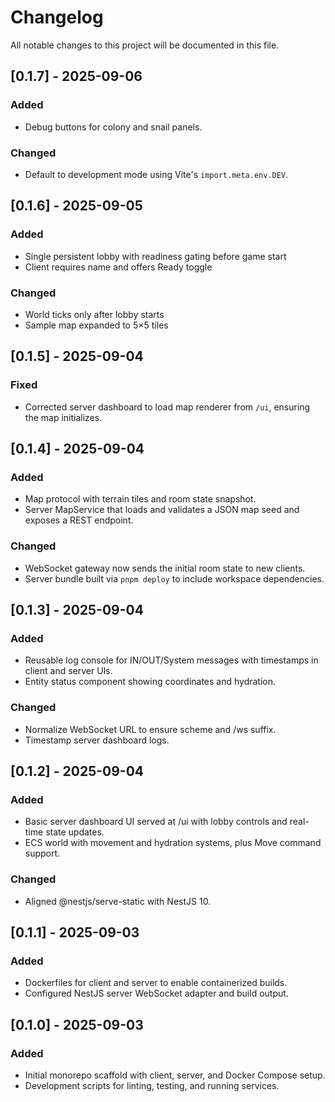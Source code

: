 # Changelog

All notable changes to this project will be documented in this file.

## [0.1.7] - 2025-09-06
### Added
- Debug buttons for colony and snail panels.
### Changed
- Default to development mode using Vite's `import.meta.env.DEV`.

## [0.1.6] - 2025-09-05
### Added
- Single persistent lobby with readiness gating before game start
- Client requires name and offers Ready toggle
### Changed
- World ticks only after lobby starts
- Sample map expanded to 5×5 tiles

## [0.1.5] - 2025-09-04
### Fixed
- Corrected server dashboard to load map renderer from `/ui`, ensuring the map initializes.

## [0.1.4] - 2025-09-04
### Added
- Map protocol with terrain tiles and room state snapshot.
- Server MapService that loads and validates a JSON map seed and exposes a REST endpoint.
### Changed
- WebSocket gateway now sends the initial room state to new clients.
- Server bundle built via `pnpm deploy` to include workspace dependencies.

## [0.1.3] - 2025-09-04
### Added
- Reusable log console for IN/OUT/System messages with timestamps in client and server UIs.
- Entity status component showing coordinates and hydration.
### Changed
- Normalize WebSocket URL to ensure scheme and /ws suffix.
- Timestamp server dashboard logs.

## [0.1.2] - 2025-09-04
### Added
- Basic server dashboard UI served at /ui with lobby controls and real-time state updates.
- ECS world with movement and hydration systems, plus Move command support.
### Changed
- Aligned @nestjs/serve-static with NestJS 10.

## [0.1.1] - 2025-09-03
### Added
- Dockerfiles for client and server to enable containerized builds.
- Configured NestJS server WebSocket adapter and build output.

## [0.1.0] - 2025-09-03
### Added
- Initial monorepo scaffold with client, server, and Docker Compose setup.
- Development scripts for linting, testing, and running services.
